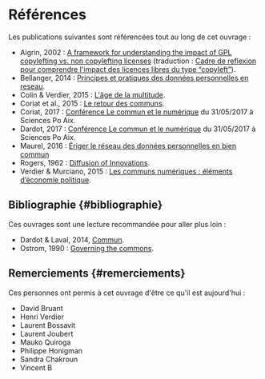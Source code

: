 # Références

Les publications suivantes sont référencées tout au long de cet ouvrage :

- Aigrin, 2002 : [A framework for understanding the impact of GPL copylefting vs. non copylefting licenses](http://flosshub.org/system/files/aigrain2.pdf) \(traduction : [Cadre de reflexion pour comprendre l'impact des licences libres du type “copyleft”](http://www.univ-paris1.fr/diplomes/master-droit-du-numerique/bibliotheque-numerique-du-droit-de-ladministration-electronique/tic/informatique/logiciel-libre/cadre-de-reflexion-pour-comprendre-limpact-des-licences-libres-du-type-copyleft/)\).
- Bellanger, 2014 : [Principes et pratiques des données personnelles en reseau](http://pierrebellanger.skyrock.com/3231110655-Principes-et-pratiques-des-donnees-personnelles-en-reseau.html).
- Colin & Verdier, 2015 : [L'âge de la multitude](http://www.armand-colin.com/lage-de-la-multitude-2e-ed-entreprendre-et-gouverner-apres-la-revolution-numerique-9782200601447).
- Coriat et al., 2015 : [Le retour des communs](http://www.editionslesliensquiliberent.fr/livre-Le_retour_des_communs-9791020902726-1-1-0-1.html).
- Coriat, 2017 : [Conférence Le commun et le numérique](http://www.sciencespo-aix.fr/agenda/?date=2017-05) du 31/05/2017 à Sciences Po Aix.
- Dardot, 2017 : [Conférence Le commun et le numérique](http://www.sciencespo-aix.fr/agenda/?date=2017-05) du 31/05/2017 à Sciences Po Aix.
- Maurel, 2016 : [Ériger le réseau des données personnelles en bien commun](https://scinfolex.com/2016/01/15/eriger-le-reseau-des-donnees-personnelles-en-bien-commun/)
- Rogers, 1962 : [Diffusion of Innovations](https://books.google.fr/books?hl=fr&lr=&id=v1ii4QsB7jIC&oi=fnd&pg=PR15&ots=DLTtqKQq5S&sig=G_TqKjU7inkJwc3iwg_KuIJEiTU).
- Verdier & Murciano, 2015 : [Les communs numériques : éléments d’économie politique](http://events.chairefdd.org/wp-content/uploads/2016/04/CAHIER_FDD_69.pdf).

## Bibliographie {#bibliographie}

Ces ouvrages sont une lecture recommandée pour aller plus loin :

- Dardot &amp; Laval, 2014, [Commun](http://www.editionsladecouverte.fr/catalogue/index-commun-9782707169389.html).
- Ostrom, 1990 : [Governing the commons](http://www.wtf.tw/ref/ostrom_1990.pdf).

## Remerciements {#remerciements}

Ces personnes ont permis à cet ouvrage d'être ce qu'il est aujourd'hui :

- David Bruant
- Henri Verdier
- Laurent Bossavit
- Laurent Joubert
- Mauko Quiroga
- Philippe Honigman
- Sandra Chakroun
- Vincent B
